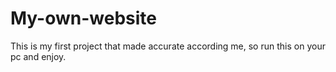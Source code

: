 # My-own-website
This is my first project that made accurate according me, so run this on your pc and enjoy.
